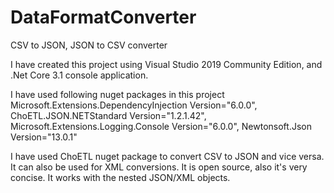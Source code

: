 # DataFormatConverter
CSV to JSON, JSON to CSV converter 

I have created this project using Visual Studio 2019 Community Edition, and .Net Core 3.1 console application.

I have used following nuget packages in this project    
  Microsoft.Extensions.DependencyInjection Version="6.0.0",
	ChoETL.JSON.NETStandard Version="1.2.1.42",
	Microsoft.Extensions.Logging.Console Version="6.0.0",
	Newtonsoft.Json Version="13.0.1"

I have used ChoETL nuget package to convert CSV to JSON and vice versa. It can also be used for XML conversions. 
It is open source, also it's very concise. It works with the nested JSON/XML objects. 

